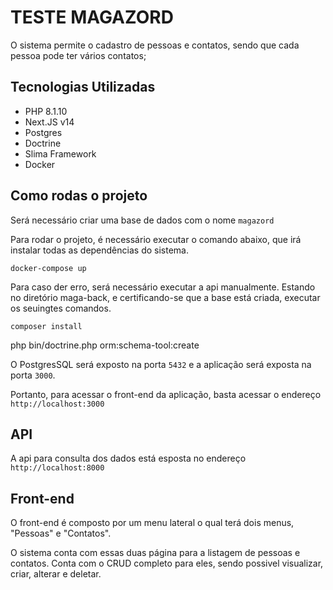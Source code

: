 # TESTE MAGAZORD

O sistema permite o cadastro de pessoas e contatos, sendo que cada pessoa pode ter vários contatos;

## Tecnologias Utilizadas
- PHP 8.1.10
- Next.JS v14
- Postgres
- Doctrine
- Slima Framework
- Docker

## Como rodas o projeto

Será necessário criar uma base de dados com o nome `magazord`

Para rodar o projeto, é necessário executar o comando abaixo, que irá instalar todas as dependências do sistema.
```
docker-compose up
```

Para caso der erro, será necessário executar a api manualmente.
Estando no diretório maga-back, e certificando-se que a base está criada, executar os seuingtes comandos.
```
composer install
```
php bin/doctrine.php orm:schema-tool:create

O PostgresSQL será exposto na porta `5432` e a aplicação será exposta na porta `3000`.

Portanto, para acessar o front-end da aplicação, basta acessar o endereço
`http://localhost:3000`


## API

A api para consulta dos dados está esposta no endereço `http://localhost:8000`

## Front-end

O front-end é composto por um menu lateral o qual terá dois menus, "Pessoas" e "Contatos".

O sistema conta com essas duas página para a listagem de pessoas e contatos.
Conta com o CRUD completo para eles, sendo possivel visualizar, criar, alterar e deletar.